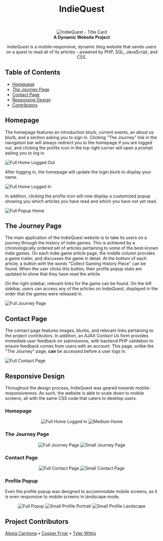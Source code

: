 <!-- Page Title -->
<h1 align="center">IndieQuest</h1><br>

<!-- Title Image -->
<p align="center">
  <img alt="IndieQuest - Title Card" src="/readme-files/title-card.png">
  <br />
  <b>A Dynamic Website Project</b>
</p>

<!-- Project Description -->
<p align="center">
  IndieQuest is a mobile-responsive, dynamic blog website that sends users on a quest to read all of its articles - powered by PHP, SQL, JavaScript, and CSS.
</p>

<!-- START doctoc generated TOC please keep comment here to allow auto update -->
<!-- DON'T EDIT THIS SECTION, INSTEAD RE-RUN doctoc TO UPDATE -->
## Table of Contents
- [Homepage](#homepage)
- [The Journey Page](#the-journey-page)
- [Contact Page](#contact-page)
- [Responsive Design](#responsive-design)
- [Contributors](#project-contributors)
<!-- END doctoc generated TOC please keep comment here to allow auto update -->


## Homepage
The homepage features an introduction blurb, current events, an about us blurb, 
and a section asking you to sign in. Clicking "The Journey" link in the navigation bar
will always redirect you to the homepage if you are logged out, and clicking the profile icon
in the top right corner will open a prompt asking you to log in.

![Full Home Logged Out](/readme-files/full-home-loggedout.png)

After logging in, the homepage will update the login blurb to display your name.

![Full Home Logged In](/readme-files/full-home-loggedin.png)

In addition, clicking the profile icon will now display a customized popup showing you which 
articles you have read and which you have not yet read.

![Full Popup Home](/readme-files/full-popup-home.png)


## The Journey Page
The main application of the IndieQuest website is to take its users on a journey through the history
of indie games. This is achieved by a chronologically ordered set of articles pertaining to some of 
the best-known indie games. On each indie game article page, the middle column provides a game trailer, 
and discusses the game in detail. At the bottom of each article, a button with the words "Collect 
Gaming History Piece" can be found. When the user clicks this button, their profile popup stats are 
updated to show that they have read the article. 

On the right sidebar, relevant links for the game can be found. On the left sidebar, users can access 
any of the articles on IndieQuest, displayed in the order that the games were released in. 

![Full Journey Page](/readme-files/full-journey.png)


## Contact Page 
The contact page features images, blurbs, and relevant links pertaining to the project contributors.
In addition, an AJAX *Contact Us* form provides immediate user feedback on submissions, with backend 
PHP validation to ensure feedback comes from users with an account. This page, unlike the "The Journey"
page, **can** be accessed before a user logs in.

![Full Contact Page](/readme-files/full-contact.png)


## Responsive Design
Throughout the design process, IndieQuest was geared towards mobile-responsiveness. As such, the website
is able to scale down to mobile screens, all with the same CSS code that caters to desktop users.

### Homepage
<p align="center">
  <img alt="Full Home Logged In" src="/readme-files/full-home-loggedin.png">
  <img alt="Medium Home" src="/readme-files/medium-home.png">
</p>

### The Journey Page
<p align="center">
  <img alt="Full Journey Page" src="/readme-files/full-journey.png">
  <img alt="Small Journey Page" src="/readme-files/small-journey.png">
</p>

### Contact Page
<p align="center">
  <img alt="Full Contact Page" src="/readme-files/full-contact.png">
  <img alt="Small Contact Page" src="/readme-files/small-contact.png">
</p>

### Profile Popup
Even the profile popup was designed to accommodate mobile screens, as it is even responsive to mobile screens 
in landscape mode.
<p align="center">
  <img alt="Full Popup" src="/readme-files/full-popup-home.png">
  <img alt="Small Profile Portrait" src="/readme-files/small-profile-portrait.png">
  <img alt="Small Profile Landscape" src="/readme-files/small-profile-landscape.png">
</p>


## Project Contributors
[Alexia Carmona](https://www.lexc-draws.com/) • [Cooper Fryar](https://github.com/CooperFryar) • [Tyler Wittig](https://twit96.github.io/)

